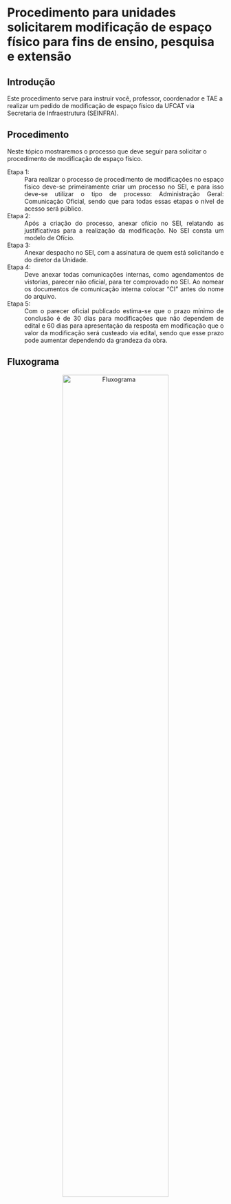 <h1> Procedimento para unidades solicitarem modificação de espaço físico para fins de ensino, pesquisa e extensão </h1>

<h2> Introdução </h2>

Este procedimento serve para instruir você, professor, coordenador e TAE a realizar um pedido de modificação de espaço físico da UFCAT via Secretaria de Infraestrutura (SEINFRA).

<h2> Procedimento </h2>

Neste tópico mostraremos o processo que deve seguir para solicitar o procedimento de modificação de espaço físico.

<dl>
  <dt>Etapa 1:</dt>
  <dd align="justify">
      Para realizar o processo de procedimento de modificações no espaço físico deve-se primeiramente criar um processo no SEI, e para isso deve-se utilizar o tipo de processo: Administração Geral: Comunicação Oficial, sendo que para todas essas etapas o nível de acesso será público. 

  </dd>
  <dt>Etapa 2:</dt>
  <dd align="justify">
      Após a criação do processo, anexar ofício no SEI, relatando as justificativas para a realização da modificação. No SEI consta um modelo de Ofício. 

  </dd>

   <dt>Etapa 3:</dt>
  <dd align="justify">
      Anexar despacho no SEI, com a assinatura de quem está solicitando e do diretor da Unidade. 

  </dd>

   <dt>Etapa 4:</dt>
  <dd align="justify">
     Deve anexar todas comunicações internas, como agendamentos de vistorias, parecer não oficial, para ter comprovado no SEI. Ao nomear os documentos de comunicação interna colocar “CI” antes do nome do arquivo. 

  </dd>

   <dt>Etapa 5:</dt>
  <dd align="justify">
     Com o parecer oficial publicado estima-se que o prazo mínimo de conclusão é de 30 dias para modificações que não dependem de edital e 60 dias para apresentação da resposta em modificação que o valor da modificação será custeado via edital, sendo que esse prazo pode aumentar dependendo da grandeza da obra. 

  </dd>
</dl>

<h2>Fluxograma</h2>

<center>
<img src="https://imgur.com/a/OEfCl5K.png" width="70%" alt="Fluxograma">
</center>


